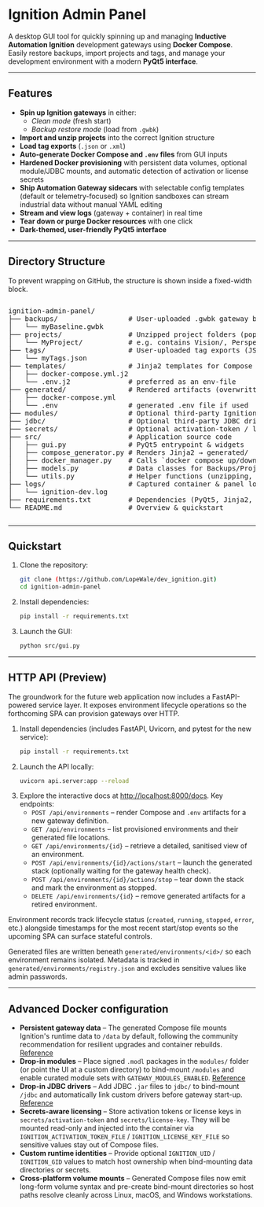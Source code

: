 # Ignition Admin Panel

A desktop GUI tool for quickly spinning up and managing **Inductive Automation Ignition** development gateways using **Docker Compose**.  
Easily restore backups, import projects and tags, and manage your development environment with a modern **PyQt5 interface**.

---

## Features

- **Spin up Ignition gateways** in either:
  - *Clean mode* (fresh start)
  - *Backup restore mode* (load from `.gwbk`)
- **Import and unzip projects** into the correct Ignition structure
- **Load tag exports** (`.json` or `.xml`)
- **Auto-generate Docker Compose and `.env` files** from GUI inputs
- **Hardened Docker provisioning** with persistent data volumes, optional module/JDBC mounts, and automatic detection of activation or license secrets
- **Ship Automation Gateway sidecars** with selectable config templates (default or telemetry-focused) so Ignition sandboxes can stream industrial data without manual YAML editing
- **Stream and view logs** (gateway + container) in real time
- **Tear down or purge Docker resources** with one click
- **Dark-themed, user-friendly PyQt5 interface**

---

## Directory Structure

To prevent wrapping on GitHub, the structure is shown inside a fixed-width block.

<div style="overflow-x: auto; white-space: nowrap;">

<pre>
ignition-admin-panel/
├── backups/                 # User-uploaded .gwbk gateway backups
│   └── myBaseline.gwbk
├── projects/                # Unzipped project folders (populated by GUI)
│   └── MyProject/           # e.g. contains Vision/, Perspective/, scripts/, etc.
├── tags/                    # User-uploaded tag exports (JSON or XML)
│   └── myTags.json
├── templates/               # Jinja2 templates for Compose & env
│   ├── docker-compose.yml.j2
│   └── .env.j2              # preferred as an env-file
├── generated/               # Rendered artifacts (overwritten each run)
│   ├── docker-compose.yml
│   └── .env                 # generated .env file if used
├── modules/                 # Optional third-party Ignition modules (.modl)
├── jdbc/                    # Optional third-party JDBC drivers (.jar)
├── secrets/                 # Optional activation-token / license-key files
├── src/                     # Application source code
│   ├── gui.py               # PyQt5 entrypoint & widgets
│   ├── compose_generator.py # Renders Jinja2 → generated/
│   ├── docker_manager.py    # Calls `docker compose up/down`, streams logs
│   ├── models.py            # Data classes for Backups/Projects/Tags
│   └── utils.py             # Helper functions (unzipping, file ops)
├── logs/                    # Captured container & panel logs
│   └── ignition-dev.log
├── requirements.txt         # Dependencies (PyQt5, Jinja2, docker-py, PyYAML, etc.)
└── README.md                # Overview & quickstart
</pre>

</div>

---

## Quickstart

1. Clone the repository:
   ```bash
   git clone (https://github.com/LopeWale/dev_ignition.git)
   cd ignition-admin-panel
   ```
2. Install dependencies:
   ```bash
   pip install -r requirements.txt
   ```
3. Launch the GUI:
   ```bash
   python src/gui.py
   ```

---

## HTTP API (Preview)

The groundwork for the future web application now includes a FastAPI-powered service layer. It exposes environment lifecycle operations so the forthcoming SPA can provision gateways over HTTP.

1. Install dependencies (includes FastAPI, Uvicorn, and pytest for the new service):
   ```bash
   pip install -r requirements.txt
   ```
2. Launch the API locally:
   ```bash
   uvicorn api.server:app --reload
   ```
3. Explore the interactive docs at [http://localhost:8000/docs](http://localhost:8000/docs). Key endpoints:
   - `POST /api/environments` – render Compose and `.env` artifacts for a new gateway definition.
   - `GET /api/environments` – list provisioned environments and their generated file locations.
   - `GET /api/environments/{id}` – retrieve a detailed, sanitised view of an environment.
   - `POST /api/environments/{id}/actions/start` – launch the generated stack (optionally waiting for the gateway health check).
   - `POST /api/environments/{id}/actions/stop` – tear down the stack and mark the environment as stopped.
   - `DELETE /api/environments/{id}` – remove generated artifacts for a retired environment.

Environment records track lifecycle status (`created`, `running`, `stopped`, `error`, etc.) alongside timestamps for the most
recent start/stop events so the upcoming SPA can surface stateful controls.


Generated files are written beneath `generated/environments/<id>/` so each environment remains isolated. Metadata is tracked in `generated/environments/registry.json` and excludes sensitive values like admin passwords.

---

## Advanced Docker configuration

- **Persistent gateway data** – The generated Compose file mounts Ignition's runtime data to `/data` by default, following the community recommendation for resilient upgrades and container rebuilds. [Reference](https://github.com/thirdgen88/ignition-docker/blob/main/docs/README.md#how-to-persist-gateway-data)
- **Drop-in modules** – Place signed `.modl` packages in the `modules/` folder (or point the UI at a custom directory) to bind-mount `/modules` and enable curated module sets with `GATEWAY_MODULES_ENABLED`. [Reference](https://github.com/thirdgen88/ignition-docker/blob/main/docs/README.md#how-to-enable-disable-default-modules)
- **Drop-in JDBC drivers** – Add JDBC `.jar` files to `jdbc/` to bind-mount `/jdbc` and automatically link custom drivers before gateway start-up. [Reference](https://github.com/thirdgen88/ignition-docker/blob/main/docs/README.md#how-to-integrate-third-party-jdbc-drivers)
- **Secrets-aware licensing** – Store activation tokens or license keys in `secrets/activation-token` and `secrets/license-key`. They will be mounted read-only and injected into the container via `IGNITION_ACTIVATION_TOKEN_FILE` / `IGNITION_LICENSE_KEY_FILE` so sensitive values stay out of Compose files.
- **Custom runtime identities** – Provide optional `IGNITION_UID` / `IGNITION_GID` values to match host ownership when bind-mounting data directories or secrets.
- **Cross-platform volume mounts** – Generated Compose files now emit long-form volume syntax and pre-create bind-mount directories so host paths resolve cleanly across Linux, macOS, and Windows workstations.
